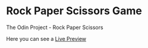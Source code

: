 # Rock Paper Scissors Game
The Odin Project - Rock Paper Scissors

Here you can see a [Live Preview](https://fightsthumbs.github.io/rock-paper-scissors/)

